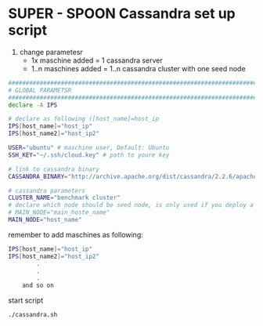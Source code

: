 # SUPER - SPOON Cassandra set up script
1. change parametesr
    - 1x maschine added = 1 cassandra server
    - 1..n maschines added = 1..n cassandra cluster with one seed node
```bash
###############################################################################
# GLOBAL PARAMETSR
###############################################################################
declare -A IPS

# declare as following ([host_name]=host_ip
IPS[host_name]="host_ip"
IPS[host_name2]="host_ip2"

USER="ubuntu" # maschine user, Default: Ubuntu
SSH_KEY="~/.ssh/cloud.key" # path to youre key

# link to cassandra binary
CASSANDRA_BINARY="http://archive.apache.org/dist/cassandra/2.2.6/apache-cassandra-2.2.6-bin.tar.gz"

# cassandra parameters
CLUSTER_NAME="benchmark cluster"
# declare which node should be seed node, is only used if you deploy a cluster
# MAIN_NODE="main_hoste_name"
MAIN_NODE="host_name"

```

remember to add maschines as following:

```bash
IPS[host_name]="host_ip"
IPS[host_name2]="host_ip2"
        .
        .
        .
    and so on
```

start script

```bash
./cassandra.sh

```
